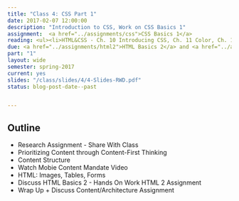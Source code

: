 ```yaml
---
title: "Class 4: CSS Part 1"
date: 2017-02-07 12:00:00
description: "Introduction to CSS, Work on CSS Basics 1"
assignment:  <a href="../assignments/css">CSS Basics 1</a>
reading: <ul><li>HTML&CSS - Ch. 10 Introducing CSS, Ch. 11 Color, Ch. 12 Text, Ch. 14 Lists Tables & Forms</li><li>For Reference - <a href="http://cssreference.io">CSS Reference</a><li></ul>
due: <a href="../assignments/html2">HTML Basics 2</a> and <a href="../assignments/casestudy">Case Study Group 3</a>
part: "1"
layout: wide
semester: spring-2017
current: yes
slides: "/class/slides/4/4-Slides-RWD.pdf"
status: blog-post-date--past


---
```


## Outline

* Research Assignment - Share With Class
* Prioritizing Content through Content-First Thinking
* Content Structure
* Watch Mobie Content Mandate Video
* HTML: Images, Tables, Forms
* Discuss HTML Basics 2 - Hands On Work HTML 2 Assignment
* Wrap Up + Discuss Content/Architecture Assignment
